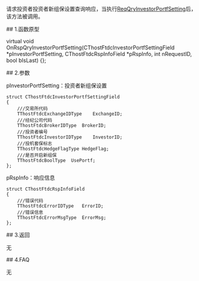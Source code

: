 <p>请求投资者投资者新组保设置查询响应，当执行<a href="../../CTHOSTFTDCTRADERSPI/REQQRYINVESTORPORTFSETTING/">ReqQryInvestorPortfSetting</a>后，该方法被调用。</p>
<span class="anchor" id="81c5e387-dacf-40ac-835f-8889259a5129"></span>
## 1.函数原型
<p>virtual void OnRspQryInvestorPortfSetting(CThostFtdcInvestorPortfSettingField *pInvestorPortfSetting, CThostFtdcRspInfoField *pRspInfo, int nRequestID, bool bIsLast) {};</p>
<span class="anchor" id="a0753a78-fbff-48ab-8d0b-ba323ec3b0a3"></span>
## 2.参数
<p>pInvestorPortfSetting：投资者新组保设置</p>
<pre><code>struct CThostFtdcInvestorPortfSettingField
{
    ///交易所代码
    TThostFtdcExchangeIDType    ExchangeID;
    ///经纪公司代码
    TThostFtdcBrokerIDType  BrokerID;
    ///投资者编号
    TThostFtdcInvestorIDType    InvestorID;
    ///投机套保标志
    TThostFtdcHedgeFlagType HedgeFlag;
    ///是否开启新组保
    TThostFtdcBoolType  UsePortf;
};
</code></pre>
<p>pRspInfo：响应信息</p>
<pre><code>struct CThostFtdcRspInfoField
{
    ///错误代码
    TThostFtdcErrorIDType   ErrorID;
    ///错误信息
    TThostFtdcErrorMsgType  ErrorMsg;
};
</code></pre>
<span class="anchor" id="d8836bbb-e57c-4cc0-9505-9c919ad5db82"></span>
## 3.返回
<p>无</p>
<span class="anchor" id="738d16ed-4dfc-4bf8-bb73-947ae27c0b16"></span>
## 4.FAQ
<p>无</p>
